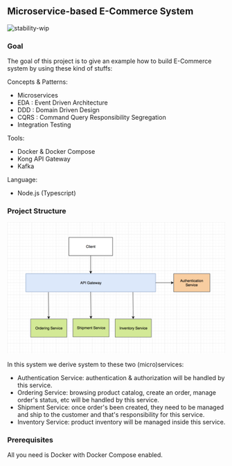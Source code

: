 ## Microservice-based E-Commerce System

![stability-wip](https://img.shields.io/badge/stability-work_in_progress-lightgrey.svg)

### Goal

The goal of this project is to give an example how to build E-Commerce system by using these kind of stuffs:

Concepts & Patterns:

- Microservices
- EDA : Event Driven Architecture
- DDD : Domain Driven Design
- CQRS : Command Query Responsibility Segregation
- Integration Testing

Tools:
- Docker & Docker Compose
- Kong API Gateway
- Kafka

Language:
- Node.js (Typescript)

### Project Structure

<p align="center">
<a href="./docs/images/services diagram.jpg" target="_blank">  
  <img src="./docs/images/services diagram.jpg" width="550">
</a>

In this system we derive system to these two (micro)services:

- Authentication Service: authentication & authorization will be handled by this service.
- Ordering Service: browsing product catalog, create an order, manage order's status, etc will be handled by this service.
- Shipment Service: once order's been created, they need to be managed and ship to the customer and that's responsibility for this service.
- Inventory Service: product inventory will be managed inside this service.

### Prerequisites

All you need is Docker with Docker Compose enabled.

